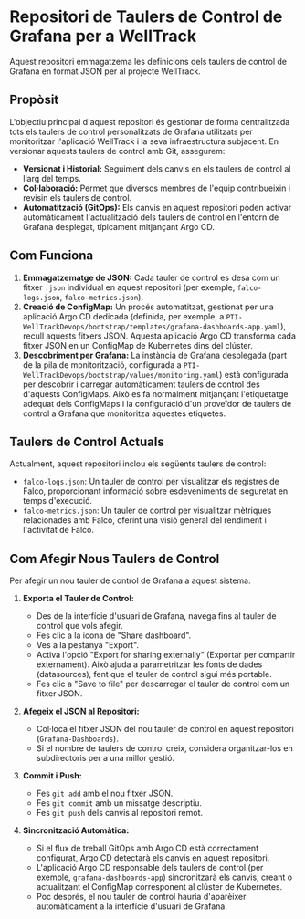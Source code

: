 # Repositori de Taulers de Control de Grafana per a WellTrack

Aquest repositori emmagatzema les definicions dels taulers de control de Grafana en format JSON per al projecte WellTrack.

## Propòsit

L'objectiu principal d'aquest repositori és gestionar de forma centralitzada tots els taulers de control personalitzats de Grafana utilitzats per monitoritzar l'aplicació WellTrack i la seva infraestructura subjacent. En versionar aquests taulers de control amb Git, assegurem:

*   **Versionat i Historial:** Seguiment dels canvis en els taulers de control al llarg del temps.
*   **Col·laboració:** Permet que diversos membres de l'equip contribueixin i revisin els taulers de control.
*   **Automatització (GitOps):** Els canvis en aquest repositori poden activar automàticament l'actualització dels taulers de control en l'entorn de Grafana desplegat, típicament mitjançant Argo CD.

## Com Funciona

1.  **Emmagatzematge de JSON:** Cada tauler de control es desa com un fitxer `.json` individual en aquest repositori (per exemple, `falco-logs.json`, `falco-metrics.json`).
2.  **Creació de ConfigMap:** Un procés automatitzat, gestionat per una aplicació Argo CD dedicada (definida, per exemple, a `PTI-WellTrackDevops/bootstrap/templates/grafana-dashboards-app.yaml`), recull aquests fitxers JSON. Aquesta aplicació Argo CD transforma cada fitxer JSON en un ConfigMap de Kubernetes dins del clúster.
3.  **Descobriment per Grafana:** La instància de Grafana desplegada (part de la pila de monitorització, configurada a `PTI-WellTrackDevops/bootstrap/values/monitoring.yaml`) està configurada per descobrir i carregar automàticament taulers de control des d'aquests ConfigMaps. Això es fa normalment mitjançant l'etiquetatge adequat dels ConfigMaps i la configuració d'un proveïdor de taulers de control a Grafana que monitoritza aquestes etiquetes.

## Taulers de Control Actuals

Actualment, aquest repositori inclou els següents taulers de control:

*   `falco-logs.json`: Un tauler de control per visualitzar els registres de Falco, proporcionant informació sobre esdeveniments de seguretat en temps d'execució.
*   `falco-metrics.json`: Un tauler de control per visualitzar mètriques relacionades amb Falco, oferint una visió general del rendiment i l'activitat de Falco.

## Com Afegir Nous Taulers de Control

Per afegir un nou tauler de control de Grafana a aquest sistema:

1.  **Exporta el Tauler de Control:**
    *   Des de la interfície d'usuari de Grafana, navega fins al tauler de control que vols afegir.
    *   Fes clic a la icona de "Share dashboard".
    *   Ves a la pestanya "Export".
    *   Activa l'opció "Export for sharing externally" (Exportar per compartir externament). Això ajuda a parametritzar les fonts de dades (datasources), fent que el tauler de control sigui més portable.
    *   Fes clic a "Save to file" per descarregar el tauler de control com un fitxer JSON.

2.  **Afegeix el JSON al Repositori:**
    *   Col·loca el fitxer JSON del nou tauler de control en aquest repositori (`Grafana-Dashboards`).
    *   Si el nombre de taulers de control creix, considera organitzar-los en subdirectoris per a una millor gestió.

3.  **Commit i Push:**
    *   Fes `git add` amb el nou fitxer JSON.
    *   Fes `git commit` amb un missatge descriptiu.
    *   Fes `git push` dels canvis al repositori remot.

4.  **Sincronització Automàtica:**
    *   Si el flux de treball GitOps amb Argo CD està correctament configurat, Argo CD detectarà els canvis en aquest repositori.
    *   L'aplicació Argo CD responsable dels taulers de control (per exemple, `grafana-dashboards-app`) sincronitzarà els canvis, creant o actualitzant el ConfigMap corresponent al clúster de Kubernetes.
    *   Poc després, el nou tauler de control hauria d'aparèixer automàticament a la interfície d'usuari de Grafana.
